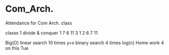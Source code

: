 # Com_Arch.
Attendance for Com Arch. class 

classs 1
divide & conquer
1 7 6
11 3
1 2 6 7 11

Big(O)
  linear search
	10 times
	y=x
  binary search
	4 times
	log(n)
	Home work 4 on this Tue
